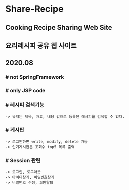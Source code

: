 # Share-Recipe
## Cooking Recipe Sharing Web Site
## 요리레시피 공유 웹 사이트
## 2020.08

### # not SpringFramework
### # only JSP code


### # 레시피 검색기능
    -> 유저는 제목, 재료, 내용 값으로 등록된 레시피를 검색할 수 있다.
    
### # 게시판
    -> 로그인하면 write, modify, delete 가능
    -> 인기게시판은 조회수 top5 목록 출력

### # Session 관련
    -> 로그인, 로그아웃
    -> 아이디찾기, 비밀번호찾기
    -> 비밀번호 수정, 회원탈퇴
    
